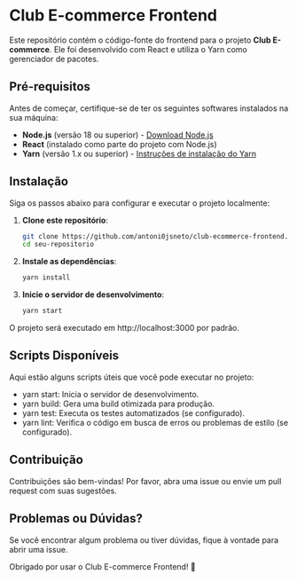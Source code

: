 # Club E-commerce Frontend

Este repositório contém o código-fonte do frontend para o projeto **Club E-commerce**. Ele foi desenvolvido com React e utiliza o Yarn como gerenciador de pacotes.

## Pré-requisitos

Antes de começar, certifique-se de ter os seguintes softwares instalados na sua máquina:

-   **Node.js** (versão 18 ou superior) - [Download Node.js](https://nodejs.org/)
-   **React** (instalado como parte do projeto com Node.js)
-   **Yarn** (versão 1.x ou superior) - [Instruções de instalação do Yarn](https://classic.yarnpkg.com/en/docs/install/)

## Instalação

Siga os passos abaixo para configurar e executar o projeto localmente:

1. **Clone este repositório**:

    ```bash
    git clone https://github.com/antoni0jsneto/club-ecommerce-frontend.git
    cd seu-repositorio

    ```

2. **Instale as dependências**:

    ```bash
    yarn install

    ```

3. **Inicie o servidor de desenvolvimento**:
    ```bash
    yarn start
    ```

O projeto será executado em http://localhost:3000 por padrão.

## Scripts Disponíveis

Aqui estão alguns scripts úteis que você pode executar no projeto:

-   yarn start: Inicia o servidor de desenvolvimento.
-   yarn build: Gera uma build otimizada para produção.
-   yarn test: Executa os testes automatizados (se configurado).
-   yarn lint: Verifica o código em busca de erros ou problemas de estilo (se configurado).

## Contribuição

Contribuições são bem-vindas! Por favor, abra uma issue ou envie um pull request com suas sugestões.

## Problemas ou Dúvidas?

Se você encontrar algum problema ou tiver dúvidas, fique à vontade para abrir uma issue.

Obrigado por usar o Club E-commerce Frontend! 🚀
